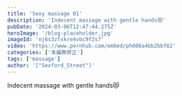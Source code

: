 ```yaml
---
title: 'Sexy massage 01'
description: 'Indecent massage with gentle hands😻'
pubDate: '2024-03-06T12:47:44.275Z'
heroImage: '/blog-placeholder.jpg'
imageId: 'nj6s3zfxkre4vbc9f2s7'
video: 'https://www.pornhub.com/embed/ph606a4bb2bbf62'
categories: ['本編無修正']
tags: ['massage']
author: '["Sexford_Street"]'
---
```


Indecent massage with gentle hands😻
